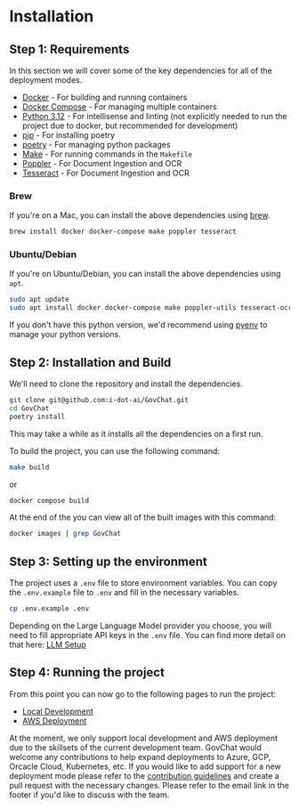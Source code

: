 # Installation

## Step 1: **Requirements**

In this section we will cover some of the key dependencies for all of the deployment modes.

-  [Docker](https://docs.docker.com/get-docker/) - For building and running containers
-  [Docker Compose](https://docs.docker.com/compose/install/) - For managing multiple containers
-  [Python 3.12](https://www.python.org/downloads/) - For intellisense and linting (not explicitly needed to run the project due to docker, but recommended for development)
-  [pip](https://pip.pypa.io/en/stable/installation/) - For installing poetry
-  [poetry](https://python-poetry.org/docs/) - For managing python packages
-  [Make](https://www.gnu.org/software/make/) - For running commands in the `Makefile`
-  [Poppler](https://poppler.freedesktop.org/) - For Document Ingestion and OCR
-  [Tesseract](https://github.com/tesseract-ocr/tesseract) - For Document Ingestion and OCR


### Brew

If you're on a Mac, you can install the above dependencies using [brew](https://brew.sh/). 

```bash
brew install docker docker-compose make poppler tesseract
```

### Ubuntu/Debian

If you're on Ubuntu/Debian, you can install the above dependencies using `apt`.

```bash
sudo apt update
sudo apt install docker docker-compose make poppler-utils tesseract-ocr
```

If you don't have this python version, we'd recommend using [pyenv](https://github.com/pyenv/pyenv) to manage your python versions.

## Step 2: **Installation and Build**

We'll need to clone the repository and install the dependencies.

```bash
git clone git@github.com:i-dot-ai/GovChat.git
cd GovChat
poetry install
```

This may take a while as it installs all the dependencies on a first run.

To build the project, you can use the following command:

```bash
make build
```

or 

```bash
docker compose build
```

At the end of the you can view all of the built images with this command:
    
```bash
docker images | grep GovChat
```

## Step 3: **Setting up the environment**

The project uses a `.env` file to store environment variables. You can copy the `.env.example` file to `.env` and fill in the necessary variables.

```bash
cp .env.example .env
```

Depending on the Large Language Model provider you choose, you will need to fill appropriate API keys in the `.env` file. You can find more detail on that here: [LLM Setup](./llm_setup.md)


## Step 4: **Running the project**

From this point you can now go to the following pages to run the project:

- [Local Development](./local.md)
- [AWS Deployment](./aws.md)

At the moment, we only support local development and AWS deployment due to the skillsets of the current development team. GovChat would welcome any contributions to help expand deployments to Azure, GCP, Orcacle Cloud, Kubernetes, etc. If you would like to add support for a new deployment mode please refer to the [contribution guidelines](./CONTRIBUTING.md) and create a pull request with the necessary changes. Please refer to the email link in the footer if you'd like to discuss with the team.

